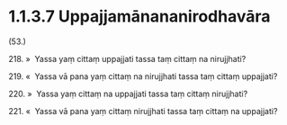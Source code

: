 

# 1.1.3.7 Uppajjamānananirodhavāra





(53.)

218\. »  Yassa yaṃ cittaṃ uppajjati tassa taṃ cittaṃ na nirujjhati?

219\. «  Yassa vā pana yaṃ cittaṃ na nirujjhati tassa taṃ cittaṃ uppajjati?

220\. »  Yassa yaṃ cittaṃ na uppajjati tassa taṃ cittaṃ nirujjhati?

221\. «  Yassa vā pana yaṃ cittaṃ nirujjhati tassa taṃ cittaṃ na uppajjati?



